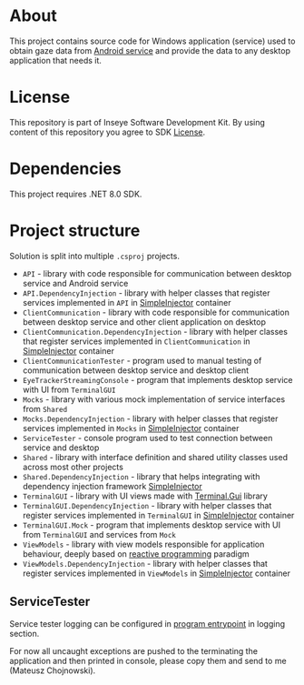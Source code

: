 # About

This project contains source code for Windows application (service) used to obtain gaze data from [Android service](https://github.com/Inseye/Inseye-Android-Service) and provide the data to any desktop application that needs it.

# License

This repository is part of Inseye Software Development Kit.
By using content of this repository you agree to SDK [License](./UnityPackage/LICENSE).

# Dependencies

This project requires .NET 8.0 SDK.

# Project structure

Solution is split into multiple `.csproj` projects.

+ `API` - library with code responsible for communication between desktop service and Android service
+ `API.DependencyInjection` - library with helper classes that register services implemented in `API` in [SimpleInjector](https://www.nuget.org/packages/SimpleInjector) container
+ `ClientCommunication` - library with code responsible for communication between desktop service and other client application on desktop
+ `ClientCommunication.DependencyInjection` - library with helper classes that register services implemented in `ClientCommunication` in [SimpleInjector](https://www.nuget.org/packages/SimpleInjector) container
+ `ClientCommunicationTester` - program used to manual testing of communication between desktop service and desktop client
+ `EyeTrackerStreamingConsole` - program that implements desktop service with UI from `TerminalGUI`
+ `Mocks` - library with various mock implementation of service interfaces from `Shared`
+ `Mocks.DependencyInjection` - library with helper classes that register services implemented in `Mocks` in [SimpleInjector](https://www.nuget.org/packages/SimpleInjector) container
+ `ServiceTester` - console program used to test connection between service and desktop
+ `Shared` - library with interface definition and shared utility classes used across most other projects
+ `Shared.DependencyInjection` - library that helps integrating with dependency injection framework [SimpleInjector](https://www.nuget.org/packages/SimpleInjector)
+ `TerminalGUI` - library with UI views made with [Terminal.Gui](https://github.com/gui-cs/Terminal.Gui/) library
+ `TerminalGUI.DependencyInjection` - library with helper classes that register services implemented in `TerminalGUI` in [SimpleInjector](https://www.nuget.org/packages/SimpleInjector) container
+ `TerminalGUI.Mock` - program that implements desktop service with UI from `TerminalGUI` and services from `Mock`
+ `ViewModels` - library with view models responsible for application behaviour, deeply based on [reactive programming](https://reactivex.io/) paradigm 
+ `ViewModels.DependencyInjection` - library with helper classes that register services implemented in `ViewModels` in [SimpleInjector](https://www.nuget.org/packages/SimpleInjector) container

## ServiceTester

Service tester logging can be configured in [program entrypoint](./ServiceTester/Program.cs) in logging section.

For now all uncaught exceptions are pushed to the terminating the application and then printed in console, please copy them and send to me (Mateusz Chojnowski). 